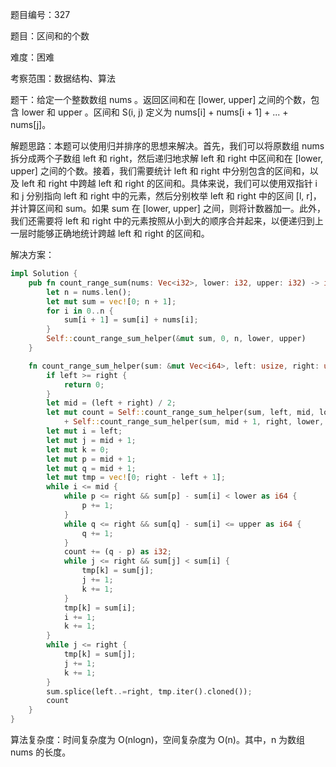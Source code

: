 题目编号：327

题目：区间和的个数

难度：困难

考察范围：数据结构、算法

题干：给定一个整数数组 nums 。返回区间和在 [lower, upper] 之间的个数，包含 lower 和 upper 。区间和 S(i, j) 定义为 nums[i] + nums[i + 1] + ... + nums[j]。

解题思路：本题可以使用归并排序的思想来解决。首先，我们可以将原数组 nums 拆分成两个子数组 left 和 right，然后递归地求解 left 和 right 中区间和在 [lower, upper] 之间的个数。接着，我们需要统计 left 和 right 中分别包含的区间和，以及 left 和 right 中跨越 left 和 right 的区间和。具体来说，我们可以使用双指针 i 和 j 分别指向 left 和 right 中的元素，然后分别枚举 left 和 right 中的区间 [l, r]，并计算区间和 sum。如果 sum 在 [lower, upper] 之间，则将计数器加一。此外，我们还需要将 left 和 right 中的元素按照从小到大的顺序合并起来，以便递归到上一层时能够正确地统计跨越 left 和 right 的区间和。

解决方案：

```rust
impl Solution {
    pub fn count_range_sum(nums: Vec<i32>, lower: i32, upper: i32) -> i32 {
        let n = nums.len();
        let mut sum = vec![0; n + 1];
        for i in 0..n {
            sum[i + 1] = sum[i] + nums[i];
        }
        Self::count_range_sum_helper(&mut sum, 0, n, lower, upper)
    }

    fn count_range_sum_helper(sum: &mut Vec<i64>, left: usize, right: usize, lower: i32, upper: i32) -> i32 {
        if left >= right {
            return 0;
        }
        let mid = (left + right) / 2;
        let mut count = Self::count_range_sum_helper(sum, left, mid, lower, upper)
            + Self::count_range_sum_helper(sum, mid + 1, right, lower, upper);
        let mut i = left;
        let mut j = mid + 1;
        let mut k = 0;
        let mut p = mid + 1;
        let mut q = mid + 1;
        let mut tmp = vec![0; right - left + 1];
        while i <= mid {
            while p <= right && sum[p] - sum[i] < lower as i64 {
                p += 1;
            }
            while q <= right && sum[q] - sum[i] <= upper as i64 {
                q += 1;
            }
            count += (q - p) as i32;
            while j <= right && sum[j] < sum[i] {
                tmp[k] = sum[j];
                j += 1;
                k += 1;
            }
            tmp[k] = sum[i];
            i += 1;
            k += 1;
        }
        while j <= right {
            tmp[k] = sum[j];
            j += 1;
            k += 1;
        }
        sum.splice(left..=right, tmp.iter().cloned());
        count
    }
}
```

算法复杂度：时间复杂度为 O(nlogn)，空间复杂度为 O(n)。其中，n 为数组 nums 的长度。